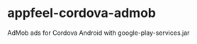 appfeel-cordova-admob
=====================

AdMob ads for Cordova Android with google-play-services.jar
